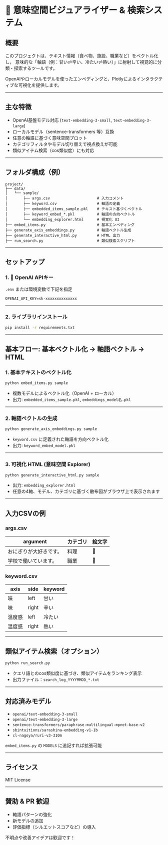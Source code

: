 # 🧠 意味空間ビジュアライザー & 検索システム

## 概要

このプロジェクトは、テキスト情報（食べ物、施設、職業など）をベクトル化し，
意味的な「軸語（例：甘い⇌辛い、冷たい⇌熱い）」に射射して視覚的に分類・探索するツールです。

OpenAIやローカルモデルを使ったエンベディングと、Plotlyによるインタラクティブな可視化を提供します。

---

## 主な特徴

* OpenAI基盤モデル対応 (`text-embedding-3-small`, `text-embedding-3-large`)
* ローカルモデル（sentence-transformers 等）互換
* 任意の軸語に基づく意味空間プロット
* カテゴリフィルタやモデル切り替えで視点換えが可能
* 類似アイテム検索（cos類似度）にも対応

---

## フォルダ構成（例）

```
project/
├── data/
│   └── sample/
│       ├── args.csv                     # 入力コメント
│       ├── keyword.csv                  # 軸語の定義
│       ├── embedded_items_sample.pkl    # テキスト基づくベクトル
│       ├── keyword_embed_*.pkl          # 軸語の方向ベクトル
│       └── embedding_explorer.html      # 視覚化 UI
├── embed_items.py                       # 基本エンベディング
├── generate_axis_embeddings.py          # 軸語ベクトル生成
├── generate_interactive_html.py         # HTML 出力
├── run_search.py                        # 類似検索スクリプト
```

---

## セットアップ

### 1. 🔑 OpenAI APIキー

`.env` または環境変数で下記を指定

```
OPENAI_API_KEY=sk-xxxxxxxxxxxxxx
```

---

### 2. ライブラリインストール

```bash
pip install -r requirements.txt
```

---

## 基本フロー: 基本ベクトル化 → 軸語ベクトル → HTML

### 1. 基本テキストのベクトル化

```bash
python embed_items.py sample
```

* 複数モデルによるベクトル化（OpenAI + ローカル）
* 出力: `embedded_items_sample.pkl`, `embeddings_model名.pkl`

---

### 2. 軸語ベクトルの生成

```bash
python generate_axis_embeddings.py sample
```

* `keyword.csv` に定義された軸語を方向ベクトル化
* 出力: `keyword_embed_model.pkl`

---

### 3. 可視化 HTML (意味空間 Explorer)

```bash
python generate_interactive_html.py sample
```

* 出力: `embedding_explorer.html`
* 任意の4軸、モデル、カテゴリに基づく散布図がブラウザ上で表示されます

---

## 入力CSVの例

### args.csv

| argument    | カテゴリ | 絵文字 |
| ----------- | ---- | --- |
| おにぎりが大好きです。 | 料理   | 🍙  |
| 学校で働いています。  | 職業   | 🏫  |

### keyword.csv

| axis | side  | keyword |
| ---- | ----- | ------- |
| 味    | left  | 甘い      |
| 味    | right | 辛い      |
| 温度感  | left  | 冷たい     |
| 温度感  | right | 熱い      |

---

## 類似アイテム検索（オプション）

```bash
python run_search.py
```

* クエリ語とのcos類似度に基づき、類似アイテムをランキング表示
* 出力ファイル：`search_log_YYYYMMDD_*.txt`

---

## 対応済みモデル

* `openai/text-embedding-3-small`
* `openai/text-embedding-3-large`
* `sentence-transformers/paraphrase-multilingual-mpnet-base-v2`
* `sbintuitions/sarashina-embedding-v1-1b`
* `cl-nagoya/ruri-v3-310m`

`embed_items.py` の `MODELS` に追記すれば拡張可能

---

## ライセンス

MIT License

---

## 賛助 & PR 歓迎

* 軸語パターンの強化
* 新モデルの追加
* 評価指標（シルエットスコアなど）の導入

不明点や改善アイデアは歓迎です！
